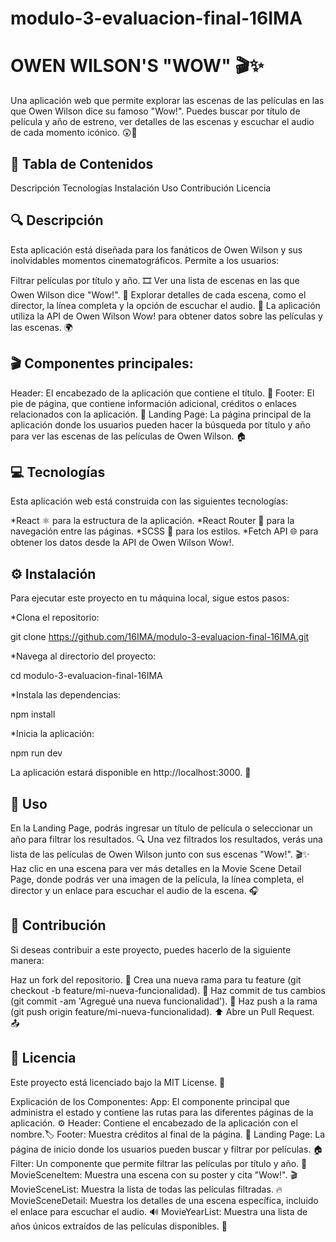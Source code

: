 ﻿# modulo-3-evaluacion-final-16IMA

# OWEN WILSON'S "WOW" 🎬✨
Una aplicación web que permite explorar las escenas de las películas en las que Owen Wilson dice su famoso "Wow!". Puedes buscar por título de película y año de estreno, ver detalles de las escenas y escuchar el audio de cada momento icónico. 😲🎥

## 📑 Tabla de Contenidos

Descripción
Tecnologías
Instalación
Uso
Contribución
Licencia

## 🔍 Descripción
Esta aplicación está diseñada para los fanáticos de Owen Wilson y sus inolvidables momentos cinematográficos. Permite a los usuarios:

Filtrar películas por título y año. 🎞️
Ver una lista de escenas en las que Owen Wilson dice "Wow!". 🤩
Explorar detalles de cada escena, como el director, la línea completa y la opción de escuchar el audio. 🎤
La aplicación utiliza la API de Owen Wilson Wow! para obtener datos sobre las películas y las escenas. 🌍

## 🎬 Componentes principales:
Header: El encabezado de la aplicación que contiene el título. 📝
Footer: El pie de página, que contiene información adicional, créditos o enlaces relacionados con la aplicación. 🔗
Landing Page: La página principal de la aplicación donde los usuarios pueden hacer la búsqueda por título y año para ver las escenas de las películas de Owen Wilson. 🏠

## 💻 Tecnologías
Esta aplicación web está construida con las siguientes tecnologías:

*React ⚛️ para la estructura de la aplicación.
*React Router 🚦 para la navegación entre las páginas.
*SCSS 🎨 para los estilos.
*Fetch API 🌐 para obtener los datos desde la API de Owen Wilson Wow!.

## ⚙️ Instalación
Para ejecutar este proyecto en tu máquina local, sigue estos pasos:

*Clona el repositorio:

git clone https://github.com/16IMA/modulo-3-evaluacion-final-16IMA.git

*Navega al directorio del proyecto:

cd modulo-3-evaluacion-final-16IMA

*Instala las dependencias:

npm install

*Inicia la aplicación:

npm run dev

La aplicación estará disponible en http://localhost:3000. 🌟

## 📝 Uso
En la Landing Page, podrás ingresar un título de película o seleccionar un año para filtrar los resultados. 🔍
Una vez filtrados los resultados, verás una lista de las películas de Owen Wilson junto con sus escenas "Wow!". 🎬✨
Haz clic en una escena para ver más detalles en la Movie Scene Detail Page, donde podrás ver una imagen de la película, la línea completa, el director y un enlace para escuchar el audio de la escena. 🎧

## 🤝 Contribución
Si deseas contribuir a este proyecto, puedes hacerlo de la siguiente manera:

Haz un fork del repositorio. 🍴
Crea una nueva rama para tu feature (git checkout -b feature/mi-nueva-funcionalidad). 🌱
Haz commit de tus cambios (git commit -am 'Agregué una nueva funcionalidad'). 💬
Haz push a la rama (git push origin feature/mi-nueva-funcionalidad). ⬆️
Abre un Pull Request. 📤

## 📜 Licencia
Este proyecto está licenciado bajo la MIT License. 📄

Explicación de los Componentes:
App: El componente principal que administra el estado y contiene las rutas para las diferentes páginas de la aplicación. ⚙️
Header: Contiene el encabezado de la aplicación con el nombre.🏷️
Footer: Muestra créditos al final de la página. 📍
Landing Page: La página de inicio donde los usuarios pueden buscar y filtrar por películas. 🏠
Filter: Un componente que permite filtrar las películas por título y año. 📝
MovieSceneItem: Muestra una escena con su poster y cita "Wow!". 🎬
MovieSceneList: Muestra la lista de todas las películas filtradas. 🔥
MovieSceneDetail: Muestra los detalles de una escena específica, incluido el enlace para escuchar el audio. 🔊
MovieYearList: Muestra una lista de años únicos extraídos de las películas disponibles. 📅










